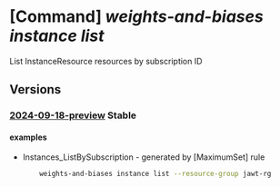 # [Command] _weights-and-biases instance list_

List InstanceResource resources by subscription ID

## Versions

### [2024-09-18-preview](/Resources/mgmt-plane/L3N1YnNjcmlwdGlvbnMve30vcHJvdmlkZXJzL21pY3Jvc29mdC53ZWlnaHRzYW5kYmlhc2VzL2luc3RhbmNlcw==/2024-09-18-preview.xml) **Stable**

<!-- mgmt-plane /subscriptions/{}/providers/microsoft.weightsandbiases/instances 2024-09-18-preview -->
<!-- mgmt-plane /subscriptions/{}/resourcegroups/{}/providers/microsoft.weightsandbiases/instances 2024-09-18-preview -->

#### examples

- Instances_ListBySubscription - generated by [MaximumSet] rule
    ```bash
        weights-and-biases instance list --resource-group jawt-rg
    ```
